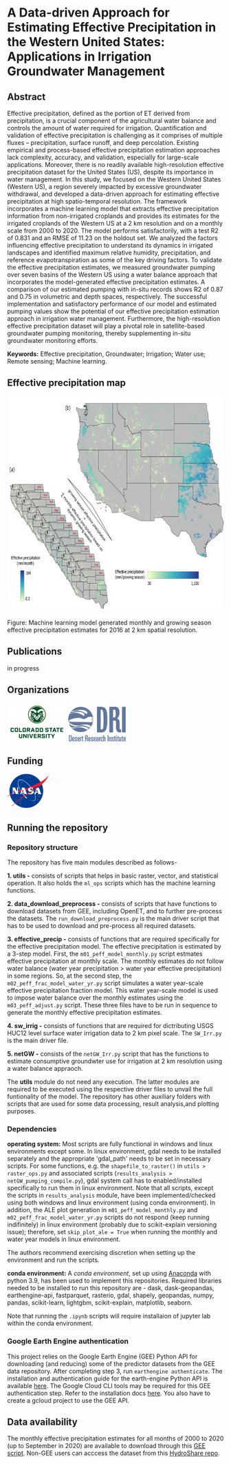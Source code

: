 # A Data-driven Approach for Estimating Effective Precipitation in the Western United States: Applications in Irrigation Groundwater Management

## Abstract
Effective precipitation, defined as the portion of ET derived from precipitation, is a crucial component of the agricultural water balance and controls the amount of water required for irrigation. Quantification and validation of effective precipitation is challenging as it comprises of multiple fluxes – precipitation, surface runoff, and deep percolation. Existing empirical and process-based effective precipitation estimation approaches lack complexity, accuracy, and validation, especially for large-scale applications.  Moreover, there is no readily available high-resolution effective precipitation dataset for the United States (US), despite its importance in water management. In this study, we focused on the Western United States (Western US), a region severely impacted by excessive groundwater withdrawal, and developed a data-driven approach for estimating effective precipitation at high spatio-temporal resolution. The framework incorporates a machine learning model that extracts effective precipitation information from non-irrigated croplands and provides its estimates for the irrigated croplands of the Western US at a 2 km resolution and on a monthly scale from 2000 to 2020. The model performs satisfactorily, with a test R2 of 0.831 and an RMSE of 11.23 on the holdout set. We analyzed the factors influencing effective precipitation to understand its dynamics in irrigated landscapes and identified maximum relative humidity, precipitation, and reference evapotranspiration as some of the key driving factors. To validate the effective precipitation estimates, we measured groundwater pumping over seven basins of the Western US using a water balance approach that incorporates the model-generated effective precipitation estimates. A comparison of our estimated pumping with in-situ records shows R2 of 0.87 and 0.75 in volumetric and depth spaces, respectively. The successful implementation and satisfactory performance of our model and estimated pumping values show the potential of our effective precipitation estimation approach in irrigation water management. Furthermore, the high-resolution effective precipitation dataset will play a pivotal role in satellite-based groundwater pumping monitoring, thereby supplementing in-situ groundwater monitoring efforts. 

__Keywords:__ Effective precipitation, Groundwater; Irrigation; Water use; Remote sensing; Machine learning.

## Effective precipitation map
<img src="readme_figs/Peff_map.png" height="500"/> 

Figure: Machine learning model generated monthly and growing season effective precipitation estimates for 2016 at 2 km spatial resolution.

## Publications
in progress

## Organizations
<img src="readme_figs/CSU-Signature-C-357-617.png" height="90"/> <img src="readme_figs/Official-DRI-Logo-for-Web.png" height="80"/>

## Funding
<img src="readme_figs/NASA-Logo-Large.png" height="80"/>

## Running the repository

### Repository structure
The repository has five main modules described as follows-

__1. utils -__ consists of scripts that helps in basic raster, vector, and statistical operation. It also holds the `ml_ops` scripts which has the machine learning functions.

__2. data_download_preprocess -__ consists of scripts that have functions to download datasets from GEE, including OpenET, and to further pre-process the datasets. The `run_download_preprocess.py` is the main driver script that has to be used to download and pre-process all required datasets.

__3. effective_precip -__ consists of functions that are required specifically for the effective precipitation model. The effective precipitation is estimated by a 3-step model. First, the `m01_peff_model_monthly.py` script estmates effective precipitation at monthly scale. The monthly estimates do not follow water balance (water year precipitation > water year effective precipitation) in some regions. So, at the second step,  the `m02_peff_frac_model_water_yr.py` script simulates a water year-scale effective precipitation fraction model. This water year-scale model is used to impose water balance over the monthly estimates using the `m03_peff_adjust.py` script. These three files have to be run in sequence to generate the monthly effective precipitation estimates.

__4. sw_irrig -__ consists of functions that are required for dictributing USGS HUC12 level surface water irrigation data to 2 km pixel scale. The `SW_Irr.py` is the main driver file.

__5. netGW -__ consists of the `netGW_Irr.py` script that has the functions to estimate consumptive groundwter use for irrigation at 2 km resolution using a water balance appraoch.  

The __utils__ module do not need any execution. The latter modules are required to be executed using the respective driver files to unvail the full funtionality of the model. The repository has other auxiliary folders with scripts that are used for some data processing, result analysis,and plotting purposes.

### Dependencies
__operating system:__ Most scripts are fully functional in windows and linux environments except some. In linux environment, gdal needs to be installed separately and the appropriate 'gdal_path' needs to be set in necessary scripts. For some functions, e.g. the `shapefile_to_raster()` in `utils > raster_ops.py` and associated scripts (`results_analysis > netGW_pumping_compile.py`), gdal system call has to enabled/installed specifically to run them in linux environment. Note that all scripts, except the scripts in `results_analysis` module, have been implemented/checked using both windows and linux environment (using conda environment). In addition, the ALE plot generation in `m01_peff_model_monthly.py` and `m02_peff_frac_model_water_yr.py` scripts do not respond (keep running indifinitely) in linux environment (probably due to scikit-explain versioning issue); therefore, set `skip_plot_ale = True` when running the monthly and water year models in linux environment.

The authors recommend exercising discretion when setting up the environment and run the scripts.

__conda environment:__ A _conda environment_, set up using [Anaconda](https://www.anaconda.com/products/individual) with python 3.9, has been used to implement this repositories. Required libraries needed to be installed to run this repository are - dask, dask-geopandas, earthengine-api, fastparquet, rasterio, gdal, shapely, geopandas, numpy, pandas, scikit-learn, lightgbm, scikit-explain, matplotlib, seaborn. 

Note that running the `.ipynb` scripts will require installaion of jupyter lab within the conda environment.

### Google Earth Engine authentication
This project relies on the Google Earth Engine (GEE) Python API for downloading (and reducing) some of the predictor datasets from the GEE
data repository. After completing step 3, run ```earthengine authenticate```. The installation and authentication guide 
for the earth-engine Python API is available [here](https://developers.google.com/earth-engine/guides/python_install). The Google Cloud CLI tools
may be required for this GEE authentication step. Refer to the installation docs [here](https://cloud.google.com/sdk/docs/install-sdk). You also have to create a gcloud project to use the GEE API. 


## Data availability
The monthly effective precipitation estimates for all months of 2000 to 2020 (up to September in 2020) are available to download through this [GEE script](https://code.earthengine.google.com/8a41d8cbfb32e73cb339be98c111c875). Non-GEE users can acccess the dataset from this [HydroShare repo](https://www.hydroshare.org/resource/c33ce80f5ae44fe6ab2e5dd3c128eb0b/).


